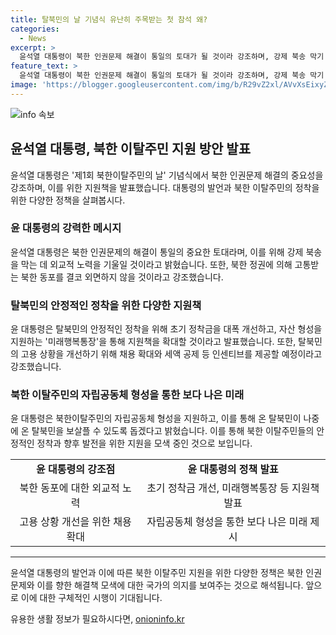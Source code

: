 ```yaml
---
title: 탈북민의 날 기념식 유난히 주목받는 첫 참석 왜?
categories:
  - News
excerpt: >
  윤석열 대통령이 북한 인권문제 해결이 통일의 토대가 될 것이라 강조하며, 강제 북송 막기 위한 외교적 노력을 약속했다. 또한, 탈북민들을 위한 인센티브와 고용 확대 등 안정적 정착을 위한 정책을 발표했다. 대통령은 북한이탈주민을 대한민국의 품에 안는다는 뜻을 분명히 하고, 북한 동포의 자유와 안전을 위해 끝까지 노력하겠다고 약속했다. 그러면서 북한 인권 문제가 한반도 평화와 통일을 위한 중요한 토대라고 강조했다.
feature_text: >
  윤석열 대통령이 북한 인권문제 해결이 통일의 토대가 될 것이라 강조하며, 강제 북송 막기 위한 외교적 노력을 약속했다. 또한, 탈북민들을 위한 인센티브와 고용 확대 등 안정적 정착을 위한 정책을 발표했다. 대통령은 북한이탈주민을 대한민국의 품에 안는다는 뜻을 분명히 하고, 북한 동포의 자유와 안전을 위해 끝까지 노력하겠다고 약속했다. 그러면서 북한 인권 문제가 한반도 평화와 통일을 위한 중요한 토대라고 강조했다.
image: 'https://blogger.googleusercontent.com/img/b/R29vZ2xl/AVvXsEixyZcFfHzMRdzZMjFBmAUKJYCLCGyLL1o632UiGVXcaFdKo_bkvkuCioo0uUKlGfBVcT3P84aROyZIXSBEx3Aw5nCQ3pTgDom1WDC4m8eifvWiAmWEEVb4x6G_l8C0QH225ldMjyaFvpxGEBGNO37VmDTDMHGhJPq73UglMfDca1-0aw/s1600/blogspot.png'
---
```


<p><img src="https://blogger.googleusercontent.com/img/b/R29vZ2xl/AVvXsEixyZcFfHzMRdzZMjFBmAUKJYCLCGyLL1o632UiGVXcaFdKo_bkvkuCioo0uUKlGfBVcT3P84aROyZIXSBEx3Aw5nCQ3pTgDom1WDC4m8eifvWiAmWEEVb4x6G_l8C0QH225ldMjyaFvpxGEBGNO37VmDTDMHGhJPq73UglMfDca1-0aw/s1600/blogspot.png" alt="info 속보" /></p>

<h2 data-ke-size="size26">윤석열 대통령, 북한 이탈주민 지원 방안 발표</h2>

<p data-ke-size="size16">윤석열 대통령은 '제1회 북한이탈주민의 날' 기념식에서 북한 인권문제 해결의 중요성을 강조하며, 이를 위한 지원책을 발표했습니다. 대통령의 발언과 북한 이탈주민의 정착을 위한 다양한 정책을 살펴봅시다.</p>

<h3>윤 대통령의 강력한 메시지</h3>

<p data-ke-size="size16">윤석열 대통령은 북한 인권문제의 해결이 통일의 중요한 토대라며, 이를 위해 강제 북송을 막는 데 외교적 노력을 기울일 것이라고 밝혔습니다. 또한, 북한 정권에 의해 고통받는 북한 동포를 결코 외면하지 않을 것이라고 강조했습니다.</p>

<h3>탈북민의 안정적인 정착을 위한 다양한 지원책</h3>

<p data-ke-size="size16">윤 대통령은 탈북민의 안정적인 정착을 위해 초기 정착금을 대폭 개선하고, 자산 형성을 지원하는 '미래행복통장'을 통해 지원책을 확대할 것이라고 발표했습니다. 또한, 탈북민의 고용 상황을 개선하기 위해 채용 확대와 세액 공제 등 인센티브를 제공할 예정이라고 강조했습니다.</p>

<h3>북한 이탈주민의 자립공동체 형성을 통한 보다 나은 미래</h3>

<p data-ke-size="size16">윤 대통령은 북한이탈주민의 자립공동체 형성을 지원하고, 이를 통해 온 탈북민이 나중에 온 탈북민을 보살플 수 있도록 돕겠다고 밝혔습니다. 이를 통해 북한 이탈주민들의 안정적인 정착과 향후 발전을 위한 지원을 모색 중인 것으로 보입니다.</p>

<table>
    <tr>
        <td style="text-align: center; height: 17px;"><b>윤 대통령의 강조점</b></td>
        <td style="text-align: center; height: 17px;"><b>윤 대통령의 정책 발표</b></td>
    </tr>
    <tr>
        <td style="text-align: center; height: 17px;">북한 동포에 대한 외교적 노력</td>
        <td style="text-align: center; height: 17px;">초기 정착금 개선, 미래행복통장 등 지원책 발표</td>
    </tr>
    <tr>
        <td style="text-align: center; height: 17px;">고용 상황 개선을 위한 채용 확대</td>
        <td style="text-align: center; height: 17px;">자립공동체 형성을 통한 보다 나은 미래 제시</td>
    </tr>
</table>

<hr>

<p data-ke-size="size16">윤석열 대통령의 발언과 이에 따른 북한 이탈주민 지원을 위한 다양한 정책은 북한 인권 문제와 이를 향한 해결책 모색에 대한 국가의 의지를 보여주는 것으로 해석됩니다. 앞으로 이에 대한 구체적인 시행이 기대됩니다.</p>
유용한 생활 정보가 필요하시다면, <a href="https://onioninfo.kr" rel="dofollow">onioninfo.kr</a>



